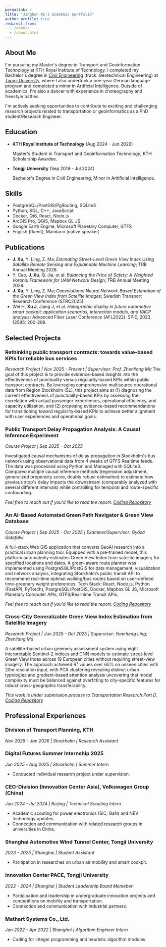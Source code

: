 ```yaml
---
permalink: /
title: "Jinghan Xu's academic portfolio"
author_profile: true
redirect_from: 
  - /about/
  - /about.html
---
```


## About Me

I'm pursuing my Master's degree in Transport and Geoinformation Technology at KTH Royal Institute of Technology. I completed my Bachelor's degree in [Civil Engineering](https://civileng.tongji.edu.cn/civilengen/main.htm) (track: Geotechnical Engineering) at [Tongji University](https://en.wikipedia.org/wiki/Tongji_University), where I also undertook a one-year German language program and completed a minor in Artificial Intelligence. Outside of academics, I'm also a dancer with experience in choreography and freestyle battles.

I'm actively seeking opportunities to contribute to exciting and challenging research projects related to transportation or geoinformatics as a PhD student/Research Engineer.


## Education

- **KTH Royal Institute of Technology** (Aug 2024 - Jun 2026)

  Master's Student in Transport and Geoinformation Technology; KTH Scholarship Awardee.
  
- **Tongji University** (Sep 2019 - Jul 2024)

  Bachelor's Degree in Civil Engineering; Minor in Aritificial Intelligence.


## Skills
-	PostgreSQL/PostGIS/PgRouting, SQLite3
-	Python, SQL, C++, JavaScript
-	Docker, Qt6, React, Node.js
-	ArcGIS Pro, QGIS, Mapbox GL JS
-	Google Earth Engine, Microsoft Planetary Computer, GTFS
-	English (fluent), Mandarin (native speaker)



## Publications
- **J. Xu**, Y. Ling, Z. Ma; *Estimating Street-Level Green View Index Using Satellite Remote Sensing and Explainable Machine Learning*; TRB Annual Meeting 2026.
- Y. Cao, **J. Xu**, Q. Jia, et al. *Balancing the Price of Safety: A Weighted Voronoi Framework for UAM Network Design*; TRB Annual Meeting 2026.
- **J. Xu**, Y. Ling, Z. Ma; *Convolutional Neural Network-Based Estimation of the Green View Index from Satellite Images*; Swedish Transport Research Conference (STRC2025).
- Wei H, **Xu J**, Jiang J, et al. *Holographic display in future automotive smart cockpit: application scenarios, interaction modals, and VACP analysis*; Advanced Fiber Laser Conference (AFL2022). SPIE, 2023, 12595: 200-209.



## Selected Projects
### Rethinking public transport contracts: towards value-based KPIs for reliable bus services
*Research Project | Nov 2025 - Present | Supervisor: Prof. Zhenliang Ma*
The goal of this project is to provide evidence-based insights into the effectiveness of punctuality versus regularity-based KPIs within public transport contracts. By leveraging comprehensive multisource operational data from Region Stockholm (SL), this project aims at (1) diagnosing the current effectiveness of punctuality-based KPIs by assessing their correlation with actual passenger experiences, operational efficiency, and capacity utilization, and (2) proposing evidence-based recommendations for transitioning toward regularity-based KPIs to achieve better alignment with user experiences and operational goals.


### Public Transport Delay Propagation Analysis: A Causal Inference Experiment
*Course Project | Sep 2025 - Oct 2025*

Investigated causal mechanisms of delay propagation in Stockholm's bus network using observational data from 4 weeks of GTFS Realtime feeds. The data was processed using Python and Managed with SQLite3. Compared multiple causal inference methods (regression adjustment, generalized propensity score, doubly robust estimation) to estimate how previous stop's delay impacts the downstream (comparably analyzed with several different intervals) while controlling for temporal and route-specific confounding. 

*Feel free to reach out if you'd like to read the report. [Coding Repository](https://github.com/JhanXXX/pt_delay_propagation/tree/main)*


### An AI-Based Automated Green Path Navigator & Green View Database
*Course Project | Sep 2025 - Oct 2025 | Examiner/Supervisor: Gyözö Gidofalvi*

A full-stack Web GIS application that converts GeoAI research into a practical urban planning tool. Equipped with a pre-trained model, this platform automatedly estimates Green View Index from satellite imagery for specified locations and dates. A green-aware route planner was implemented using PostgreSQL/PostGIS for data management, visualization and network analysis, integrating Stockholm’s public transit API to recommend real-time optimal walking/bus routes based on user-defined time-greenery weight preferences. Tech Stack: React, Node.js, Python (FastAPI, PyTorch), PostgreSQL/PostGIS, Docker, Mapbox GL JS, Microsoft Planetary Computer APIs, GTFS/Real-time Transit APIs.

*Feel free to reach out if you'd like to read the report. [Coding Repository](https://github.com/JhanXXX/webGIS_for_GVI/tree/main)*


### Cross-City Generalizable Green View Index Estimation from Satellite Imagery
*Research Project | Jun 2025 - Oct 2025 | Supervisor: Yancheng Ling; Zhenliang Ma*

A satellite-based urban greenery assessment system using eight interpretable Sentinel-2 indices and CNN models to estimate street-level Green View Index across 19 European cities without requiring street-view imagery. The approach achieved R² values over 65% on unseen cities with 20m resolution input, with PCA clustering revealing distinct urban typologies and gradient-based attention analysis uncovering that model complexity must be balanced against overfitting to city-specific features for robust cross-geographic transferability.

*This work is under submission process to Transportation Research Part D. [Coding Repository](https://github.com/JhanXXX/GVI_estimation_from_satellite)*



## Professional Experiences

### Division of Transport Planning, KTH
*Nov 2025 - Jan 2026 | Stockholm | Research Assistant*

### Digital Futures Summer Internship 2025
*Jun 2025 - Aug 2025 | Stockholm | Summer Intern*
- Conducted individual research project under supervision.

### CEO-Division (Innovation Center Asia), Volkswagen Group (China)
*Jan 2024 - Jul 2024 | Beijing | Technical Scouting Intern*
- Academic scouting for power electronics (SiC, GaN) and NEV technology updates.
- Connection and communication with related research groups in universities in China.

### Shanghai Automotive Wind Tunnel Center, Tongji University
*2023 - 2025 | Shanghai | Student Assistant*
- Paritipation in researches on urban air mobility and smart cockpit.

### Innovation Center PACE, Tongji University
*2022 - 2024 | Shanghai | Student Leadership Board Memeber*
- Participation and leadership in undergraduate innovation projects and competitions on mobility and transportation.
- Connection and communication with industrial partners.

### Mathart Systems Co., Ltd.
*Jan 2022 - Apr 2022 | Shanghai | Algorithm Engineer Intern*
- Coding for integer programming and heuristic algorithm modules.

